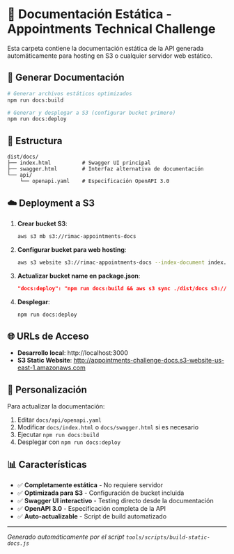 # 📖 Documentación Estática - Appointments Technical Challenge

Esta carpeta contiene la documentación estática de la API generada automáticamente para hosting en S3 o cualquier servidor web estático.

## 🚀 Generar Documentación

```bash
# Generar archivos estáticos optimizados
npm run docs:build

# Generar y desplegar a S3 (configurar bucket primero)
npm run docs:deploy
```

## 📁 Estructura

```
dist/docs/
├── index.html          # Swagger UI principal
├── swagger.html        # Interfaz alternativa de documentación
└── api/
    └── openapi.yaml    # Especificación OpenAPI 3.0
```

## ☁️ Deployment a S3

1. **Crear bucket S3**:

   ```bash
   aws s3 mb s3://rimac-appointments-docs
   ```

2. **Configurar bucket para web hosting**:

   ```bash
   aws s3 website s3://rimac-appointments-docs --index-document index.html
   ```

3. **Actualizar bucket name en package.json**:

   ```json
   "docs:deploy": "npm run docs:build && aws s3 sync ./dist/docs s3://rimac-appointments-docs --delete"
   ```

4. **Desplegar**:
   ```bash
   npm run docs:deploy
   ```

## 🌐 URLs de Acceso

- **Desarrollo local**: http://localhost:3000
- **S3 Static Website**: http://appointments-challenge-docs.s3-website-us-east-1.amazonaws.com

## 🔧 Personalización

Para actualizar la documentación:

1. Editar `docs/api/openapi.yaml`
2. Modificar `docs/index.html` o `docs/swagger.html` si es necesario
3. Ejecutar `npm run docs:build`
4. Desplegar con `npm run docs:deploy`

## 📊 Características

- ✅ **Completamente estática** - No requiere servidor
- ✅ **Optimizada para S3** - Configuración de bucket incluida
- ✅ **Swagger UI interactivo** - Testing directo desde la documentación
- ✅ **OpenAPI 3.0** - Especificación completa de la API
- ✅ **Auto-actualizable** - Script de build automatizado

---

_Generado automáticamente por el script `tools/scripts/build-static-docs.js`_
